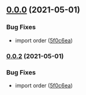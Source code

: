 
## [0.0.0](https://github.com/kimisme9386/cdk-codepipeline-status/compare/v0.0.1...v0.0.0) (2021-05-01)


### Bug Fixes

* import order ([5f0c6ea](https://github.com/kimisme9386/cdk-codepipeline-status/commit/5f0c6ea099355c8092286f6054c8361f3e07837c))

### [0.0.2](https://github.com/kimisme9386/cdk-codepipeline-status/compare/v0.0.1...v0.0.2) (2021-05-01)


### Bug Fixes

* import order ([5f0c6ea](https://github.com/kimisme9386/cdk-codepipeline-status/commit/5f0c6ea099355c8092286f6054c8361f3e07837c))
